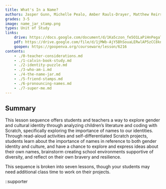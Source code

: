 ```yaml
---
title: What's In a Name?
authors: Jasper Gunn, Michelle Pealo, Amber Rauls-Drayer, Matthew Reirson, Jon Stapleton
grades: 3-5
image: name_jar_stamp.png
types: Unit of Study
links:
    drive: https://docs.google.com/document/d/1Ka5czon_fe5O1LaPiHnPegaTSomaMRF4QtUnMkeN-C4/edit?usp=drive_link
    pdf: https://drive.google.com/file/d/1jMWb-AjY5BhSouaLERwlAP5zCC8kn7bw/view?usp=drive_link
    goopen: https://goopenva.org/courseware/lesson/6216
contents:
    - ./0-teacher-considerations.md
    - ./1-calvin-book-study.md
    - ./2-identity-puzzle.md
    - ./3-who-am-i.md
    - ./4-the-name-jar.md
    - ./5-friend-stamps.md
    - ./6-pronouncing-names.md
    - ./7-super-me.md
---
```


## Summary

This lesson sequence offers students and teachers a way to explore gender and cultural identity through analyzing children’s literature and coding with Scratch, specifically exploring the importance of names to our identities. Through read-aloud activities and self-differentiated Scratch projects, students learn about the importance of names in reference to both gender identity and culture, and have a chance to explore and express ideas about their own names, brainstorm creating school environments supportive of diversity, and reflect on their own bravery and resilience.

This sequence is broken into seven lessons, though your students may need additional class time to work on their projects.

::supporter